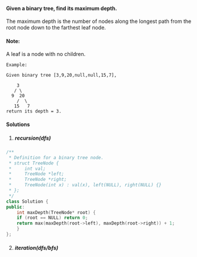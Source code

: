 #### Given a binary tree, find its maximum depth.

The maximum depth is the number of nodes along the longest path from the root node down to the farthest leaf node.

#### Note: 
A leaf is a node with no children.

```
Example:

Given binary tree [3,9,20,null,null,15,7],

    3
   / \
  9  20
    /  \
   15   7
return its depth = 3.
```

#### Solutions

1. ##### recursion(dfs)

```cpp
/**
 * Definition for a binary tree node.
 * struct TreeNode {
 *     int val;
 *     TreeNode *left;
 *     TreeNode *right;
 *     TreeNode(int x) : val(x), left(NULL), right(NULL) {}
 * };
 */
class Solution {
public:
    int maxDepth(TreeNode* root) {
    if (root == NULL) return 0;
    return max(maxDepth(root->left), maxDepth(root->right)) + 1;
    }
};
```

2. ##### iteration(dfs/bfs)
